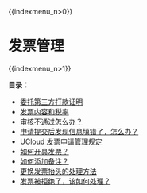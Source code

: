 {{indexmenu_n>0}}

# 发票管理

{{indexmenu_n>1}}

**目录：**

- [委托第三方打款证明](certificate.md)
- [发票内容和税率](content.md)
- [审核不通过怎么办？](content.md)
- [申请提交后发现信息填错了，怎么办？](modify.md)
- [UCloud 发票申请管理规定](agreement.md)
- [如何开具发票？](apply.md)
- [如何添加备注？](note.md)
- [更换发票抬头的处理方法](title.md)
- [发票被拒绝了，该如何处理？](check.md)
